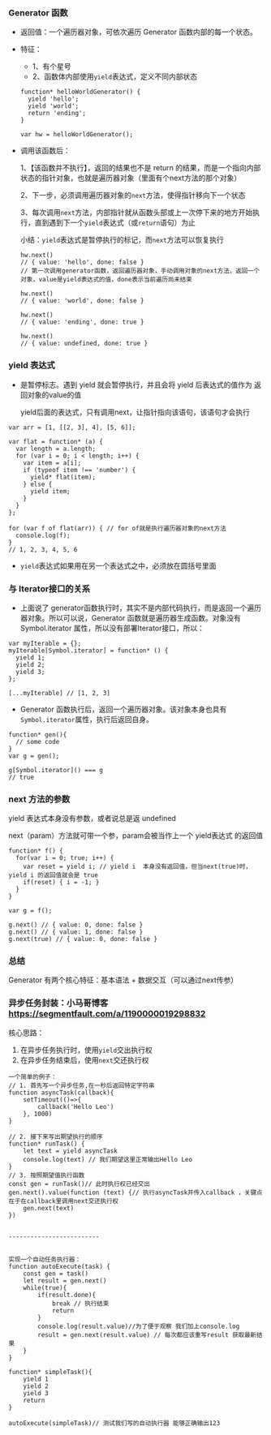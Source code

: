 ### Generator 函数

- 返回值：一个遍历器对象，可依次遍历 Generator 函数内部的每一个状态。

- 特征：

  - 1、有个星号 
  - 2、函数体内部使用`yield`表达式，定义不同内部状态

  ```JS
  function* helloWorldGenerator() {
    yield 'hello';
    yield 'world';
    return 'ending';
  }
  
  var hw = helloWorldGenerator();
  ```

- 调用该函数后：

  1、【该函数并不执行】，返回的结果也不是 return 的结果，而是一个指向内部状态的指针对象，也就是遍历器对象（里面有个next方法的那个对象）

  2、下一步，必须调用遍历器对象的`next`方法，使得指针移向下一个状态

  3、每次调用`next`方法，内部指针就从函数头部或上一次停下来的地方开始执行，直到遇到下一个`yield`表达式（或`return`语句）为止

  小结：`yield`表达式是暂停执行的标记，而`next`方法可以恢复执行

  ```JS
  hw.next()
  // { value: 'hello', done: false }
  // 第一次调用generator函数，返回遍历器对象，手动调用对象的next方法，返回一个对象，value是yield表达式的值，done表示当前遍历尚未结束
  
  hw.next()
  // { value: 'world', done: false }
  
  hw.next()
  // { value: 'ending', done: true }
  
  hw.next()
  // { value: undefined, done: true }
  ```

  

### yield 表达式

- 是暂停标志。遇到 yield 就会暂停执行，并且会将 yield 后表达式的值作为 返回对象的value的值

  yield后面的表达式，只有调用next，让指针指向该语句，该语句才会执行

```JS
var arr = [1, [[2, 3], 4], [5, 6]];

var flat = function* (a) {
  var length = a.length;
  for (var i = 0; i < length; i++) {
    var item = a[i];
    if (typeof item !== 'number') {
      yield* flat(item);
    } else {
      yield item;
    }
  }
};

for (var f of flat(arr)) { // for of就是执行遍历器对象的next方法
  console.log(f);
}
// 1, 2, 3, 4, 5, 6

```

- `yield`表达式如果用在另一个表达式之中，必须放在圆括号里面

### 与 Iterator接口的关系

- 上面说了 generator函数执行时，其实不是内部代码执行，而是返回一个遍历器对象。所以可以说，Generator 函数就是遍历器生成函数。对象没有 Symbol.iterator 属性，所以没有部署Iterator接口，所以：

```JS
var myIterable = {};
myIterable[Symbol.iterator] = function* () {
  yield 1;
  yield 2;
  yield 3;
};

[...myIterable] // [1, 2, 3]

```

- Generator 函数执行后，返回一个遍历器对象。该对象本身也具有`Symbol.iterator`属性，执行后返回自身。

```JS
function* gen(){
  // some code
}
var g = gen();

g[Symbol.iterator]() === g
// true
```



### next 方法的参数

yield 表达式本身没有参数，或者说总是返 undefined

next（param）方法就可带一个参，param会被当作上一个 yield表达式 的返回值

```JS
function* f() {
  for(var i = 0; true; i++) {
    var reset = yield i; // yield i  本身没有返回值，但当next(true)时，yield i 的返回值就会是 true
    if(reset) { i = -1; }
  }
}

var g = f();

g.next() // { value: 0, done: false }
g.next() // { value: 1, done: false }
g.next(true) // { value: 0, done: false }
```

### 总结

Generator 有两个核心特征：基本语法 + 数据交互（可以通过next传参）

### 异步任务封装：小马哥博客 https://segmentfault.com/a/1190000019298832

核心思路：

1. 在异步任务执行时，使用`yield`交出执行权
2. 在异步任务结束后，使用`next`交还执行权

```JS
一个简单的例子：
// 1. 首先写一个异步任务,在一秒后返回特定字符串
function asyncTask(callback){
    setTimeout(()=>{
        callback('Hello Leo')
    }, 1000)
}

// 2. 接下来写出期望执行的顺序
function* runTask() {
    let text = yield asyncTask
    console.log(text) // 我们期望这里正常输出Hello Leo
}
// 3. 按照期望值执行函数
const gen = runTask()// 此时执行权已经交出
gen.next().value(function (text) {// 执行asyncTask并传入callback ，关键点在于在callback里调用next交还执行权
    gen.next(text)
}) 


-------------------------


实现一个自动任务执行器：
function autoExecute(task) {
    const gen = task()
    let result = gen.next()
    while(true){
        if(result.done){
            break // 执行结束
            return 
        }
        console.log(result.value)//为了便于观察 我们加上console.log
        result = gen.next(result.value) // 每次都应该重写result 获取最新结果
    }
}

function* simpleTask(){
    yield 1
    yield 2
    yield 3
    return 
}

autoExecute(simpleTask)// 测试我们写的自动执行器 能够正确输出123
```

